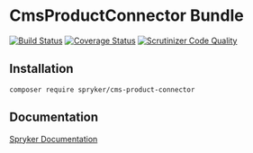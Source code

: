# CmsProductConnector Bundle
[![Build Status](https://travis-ci.org/spryker/CmsProductConnector.svg)](https://travis-ci.org/spryker/CmsProductConnector)
[![Coverage Status](https://coveralls.io/repos/github/spryker/CmsProductConnector/badge.svg)](https://coveralls.io/github/spryker/CmsProductConnector)
[![Scrutinizer Code Quality](https://scrutinizer-ci.com/g/spryker/CmsProductConnector/badges/quality-score.png?b=master)](https://scrutinizer-ci.com/g/spryker/CmsProductConnector/?branch=master)

## Installation

```
composer require spryker/cms-product-connector
```

## Documentation

[Spryker Documentation](https://spryker.github.io)
